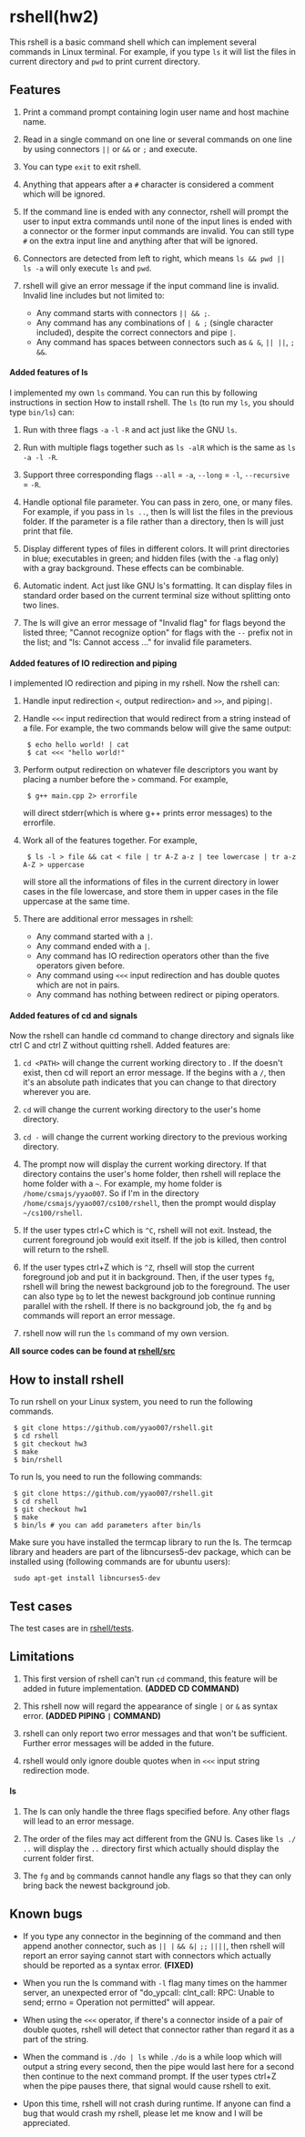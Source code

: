 # rshell(hw2)
This rshell is a basic command shell which can implement several commands in Linux terminal. For example, if you type `ls` it will list the files in current directory and `pwd` to print current directory.

## Features
1. Print a command prompt containing login user name and host machine name.

2. Read in a single command on one line or several commands on one line by using connectors `||` or `&&` or `;` and execute.

3. You can type `exit` to exit rshell.

4. Anything that appears after a `#` character is considered a comment which will be ignored.

5. If the command line is ended with any connector, rshell will prompt the user to input extra commands until none of the input lines is ended with a connector or the former input commands are invalid. You can still type `#` on the extra input line and anything after that will be ignored.

6. Connectors are detected from left to right, which means `ls && pwd || ls -a` will only execute `ls` and `pwd`.

7. rshell will give an error message if the input command line is invalid. Invalid line includes but not limited to:
    * Any command starts with connectors `|| && ;`.
    * Any command has any combinations of `| & ;` (single character included), despite the correct connectors and pipe `|`.
    * Any command has spaces between connectors such as `& &`, `|| ||`, `; &&`.

#### Added features of ls
I implemented my own `ls` command. You can run this by following instructions in section How to install rshell. The `ls` (to run my `ls`, you should type `bin/ls`) can:

1. Run with three flags `-a` `-l` `-R` and act just like the GNU `ls`.

2. Run with multiple flags together such as `ls -alR` which is the same as `ls -a -l -R`.

3. Support three corresponding flags `--all` = `-a`, `--long` = `-l`, `--recursive` = `-R`.

4. Handle optional file parameter. You can pass in zero, one, or many files. For example, if you pass in `ls ..`, then ls will list the files in the previous folder. If the parameter is a file rather than a directory, then ls will just print that file.

5. Display different types of files in different colors. It will print directories in blue; executables in green; and hidden files (with the `-a` flag only) with a gray background. These effects can be combinable.

6. Automatic indent. Act just like GNU ls's formatting. It can display files in standard order based on the current terminal size without splitting onto two lines.

7. The ls will give an error message of "Invalid flag" for flags beyond the listed three; "Cannot recognize option" for flags with the `--` prefix not in the list; and "ls: Cannot access ..." for invalid file parameters.

#### Added features of IO redirection and piping
I implemented IO redirection and piping in my rshell. Now the rshell can:

1. Handle input redirection `<`, output redirection`>` and `>>`, and piping`|`.

2. Handle `<<<` input redirection that would redirect from a string instead of a file. For example, the two commands below will give the same output:
   ```
    $ echo hello world! | cat
    $ cat <<< "hello world!"
   ```
3. Perform output redirection on whatever file descriptors you want by placing a number before the `>` command. For example,
   ```
    $ g++ main.cpp 2> errorfile
   ```
   will direct stderr(which is where g++ prints error messages) to the errorfile.

4. Work all of the features together. For example,
   ```
    $ ls -l > file && cat < file | tr A-Z a-z | tee lowercase | tr a-z A-Z > uppercase
   ```
   will store all the informations of files in the current directory in lower cases in the file lowercase, and store them in upper cases in the file uppercase at the same time.

5. There are additional error messages in rshell:
    * Any command started with a `|`.
    * Any command ended with a `|`.
    * Any command has IO redirection operators other than the five operators given before.
    * Any command using `<<<` input redirection and has double quotes which are not in pairs.
    * Any command has nothing between redirect or piping operators.

#### Added features of cd and signals
Now the rshell can handle cd command to change directory and signals like ctrl C and ctrl Z without quitting rshell. Added features are:

1. `cd <PATH>` will change the current working directory to <PATH>. If the <PATH> doesn't exist, then cd will report an error message. If the <PATH> begins with a `/`, then it's an absolute path indicates that you can change to that directory wherever you are.

2. `cd` will change the current working directory to the user's home directory.

3. `cd -` will change the current working directory to the previous working directory.

4. The prompt now will display the current working directory. If that directory contains the user's home folder, then rshell will replace the home folder with a `~`. For example, my home folder is `/home/csmajs/yyao007`. So if I'm in the directory `/home/csmajs/yyao007/cs100/rshell`, then the prompt would display `~/cs100/rshell`.

5. If the user types ctrl+C which is `^C`, rshell will not exit. Instead, the current foreground job would exit itself. If the job is killed, then control will return to the rshell.

6. If the user types ctrl+Z which is `^Z`, rhsell will stop the current foreground job and put it in background. Then, if the user types `fg`, rshell will bring the newest background job to the foreground. The user can also type `bg` to let the newest background job continue running parallel with the rshell. If there is no background job, the `fg` and `bg` commands will report an error message.

7. rshell now will run the `ls` command of my own version.

**All source codes can be found at [rshell/src](https://github.com/yyao007/rshell/tree/master/src)**

## How to install rshell
To run rshell on your Linux system, you need to run the following commands.
```
 $ git clone https://github.com/yyao007/rshell.git
 $ cd rshell
 $ git checkout hw3
 $ make
 $ bin/rshell
```
To run ls, you need to run the following commands:
```
 $ git clone https://github.com/yyao007/rshell.git
 $ cd rshell
 $ git checkout hw1
 $ make
 $ bin/ls # you can add parameters after bin/ls
```
Make sure you have installed the termcap library to run the ls. The termcap library and headers are part of the libncurses5-dev package, which can be installed using (following commands are for ubuntu users):
```
 sudo apt-get install libncurses5-dev
```

## Test cases
The test cases are in [rshell/tests](https://github.com/yyao007/rshell/tree/master/tests).

## Limitations
1. This first version of rshell can't run `cd` command, this feature will be added in future implementation. **(ADDED CD COMMAND)**

2. This rshell now will regard the appearance of single `|` or `&` as syntax error. **(ADDED PIPING `|` COMMAND)**

3. rshell can only report two error messages and that won't be sufficient. Further error messages will be added in the future.

4. rshell would only ignore double quotes when in `<<<` input string redirection mode.

#### ls
1. The ls can only handle the three flags specified before. Any other flags will lead to an error message.

2. The order of the files may act different from the GNU ls. Cases like `ls ./ ..` will display the `..` directory first which actually should display the current folder first.

3. The `fg` and `bg` commands cannot handle any flags so that they can only bring back the newest background job.

## Known bugs
* If you type any connector in the beginning of the command and then append another connector, such as `|| |` `&& &|`  `;;` `||||`, then rshell will report an error saying cannot start with connectors which actually should be reported as a syntax error. **(FIXED)**

* When you run the ls command with `-l` flag many times on the hammer server, an unexpected error of "do_ypcall: clnt_call: RPC: Unable to send; errno = Operation not permitted" will appear.

* When using the `<<<` operator, if there's a connector inside of a pair of double quotes, rshell will detect that connector rather than regard it as a part of the string.

* When the command is `./do | ls` while `./do` is a while loop which will output a string every second, then the pipe would last here for a second then continue to the next command prompt. If the user types ctrl+Z when the pipe pauses there, that signal would cause rshell to exit.

* Upon this time, rshell will not crash during runtime. If anyone can find a bug that would crash my rshell, please let me know and I will be appreciated.
